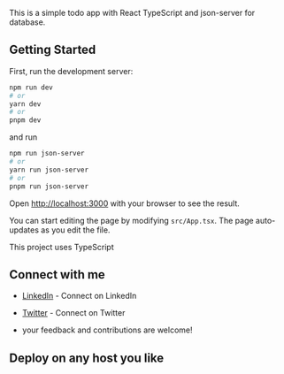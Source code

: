 This is a simple todo app with React TypeScript and json-server for database.

## Getting Started

First, run the development server:

```bash
npm run dev
# or
yarn dev
# or
pnpm dev
```
and run
```bash
npm run json-server
# or
yarn run json-server
# or
pnpm run json-server
```

Open [http://localhost:3000](http://localhost:5173) with your browser to see the result.

You can start editing the page by modifying `src/App.tsx`. The page auto-updates as you edit the file.

This project uses TypeScript

## Connect with me


- [LinkedIn](https://www.linkedin.com/in/godson-azubuike-9b462b1b1/) - Connect on LinkedIn
- [Twitter](https://www.twitter.com/azubuike_godson) - Connect on Twitter

- your feedback and contributions are welcome!

## Deploy on any host you like
